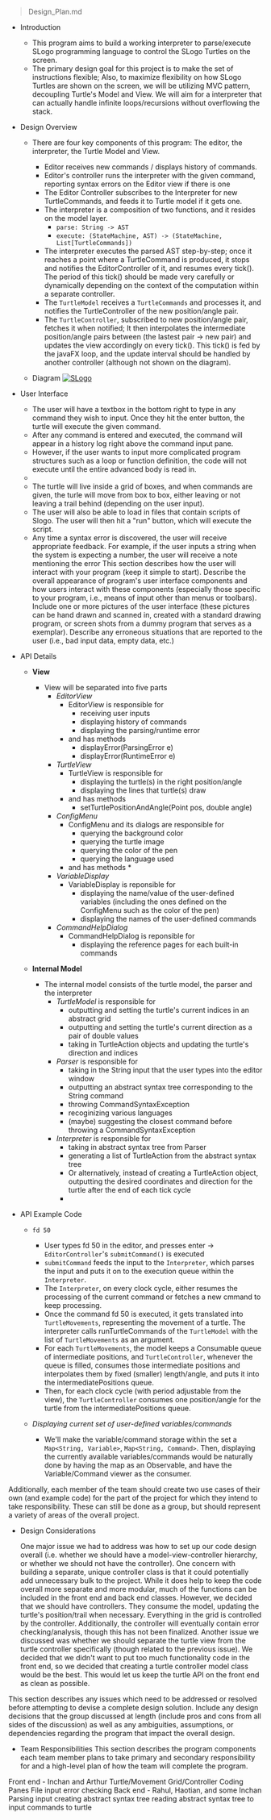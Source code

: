 > Design_Plan.md

* Introduction
    * This program aims to build a working interpreter to parse/execute SLogo programming language to control the SLogo Turtles on the screen.
    * The primary design goal for this project is to make the set of instructions flexible; Also, to maximize flexibility on how SLogo Turtles are shown on the screen, we will be utilizing MVC pattern, decoupling Turtle's Model and View. We will aim for a interpreter that can actually handle infinite loops/recursions without overflowing the stack.

* Design Overview

    * There are four key components of this program: The editor, the interpreter, the Turtle Model and View.
        * Editor receives new commands / displays history of commands.
        * Editor's controller runs the interpreter with the given command, reporting syntax errors on the Editor view if there is one
        * The Editor Controller subscribes to the Interpreter for new TurtleCommands, and feeds it to Turtle model if it gets one.
        * The interpreter is a composition of two functions, and it resides on the model layer.
            * `parse: String -> AST`
            * `execute: (StateMachine, AST) -> (StateMachine, List[TurtleCommands])`
        * The interpreter executes the parsed AST step-by-step; once it reaches a point where a TurtleCommand is produced, it stops and notifies the EditorController of it, and resumes every tick(). The period of this tick() should be made very carefully or dynamically depending on the context of the computation within a separate controller.
        * The `TurtleModel` receives a `TurtleCommands` and processes it, and notifies the TurtleController of the new position/angle pair.
        * The `TurtleController`, subscribed to new position/angle pair, fetches it when notified; It then interpolates the intermediate position/angle pairs between (the lastest pair -> new pair) and updates the view accordingly on every tick(). This tick() is fed by the javaFX loop, and the update interval should be handled by another controller (although not shown on the diagram).

    * Diagram
    <a href="https://ibb.co/jUQOEU"><img src="https://preview.ibb.co/muJzop/SLogo.png" alt="SLogo" border="0"></a>

* User Interface

    * The user will have a textbox in the bottom right to type in any command they wish to input. Once they hit the enter button, the turtle will execute the given command.
    * After any command is entered and executed, the command will appear in a history log right above the command input pane.
    * However, if the user wants to input more complicated program structures such as a loop or function definition, the code will not execute until the entire advanced body is read in.
    *
    * The turtle will live inside a grid of boxes, and when commands are given, the turle will move from box to box, either leaving or not leaving  a trail behind (depending on the user input).
    * The user will also be able to load in files that contain scripts of Slogo. The user will then hit a "run" button, which will execute the script.
    * Any time a syntax error is discovered, the user will receive appropriate feedback. For example, if the user inputs a string when the system is expecting a number, the user will receive a note mentioning the error
This section describes how the user will interact with your program (keep it simple to start). Describe the overall appearance of program's user interface components and how users interact with these components (especially those specific to your program, i.e., means of input other than menus or toolbars). Include one or more pictures of the user interface (these pictures can be hand drawn and scanned in, created with a standard drawing program, or screen shots from a dummy program that serves as a exemplar). Describe any erroneous situations that are reported to the user (i.e., bad input data, empty data, etc.)

* API Details

    * **View**
        * View will be separated into five parts
            * *EditorView*
                * EditorView is responsible for
                    * receiving user inputs
                    * displaying history of commands
                    * displaying the parsing/runtime error
                * and has methods
                    * displayError(ParsingError e)
                    * displayError(RuntimeError e)
            * *TurtleView*
                * TurtleView is responsible for
                    * displaying the turtle(s) in the right position/angle
                    * displaying the lines that turtle(s) draw
                * and has methods
                    * setTurtlePositionAndAngle(Point pos, double angle)
            * *ConfigMenu*
                * ConfigMenu and its dialogs are responsible for
                    * querying the background color
                    * querying the turtle image
                    * querying the color of the pen
                    * querying the language used
                * and has methods
                    *
            * *VariableDisplay*
                * VariableDisplay is reponsible for
                    * displaying the name/value of the user-defined variables (including the ones defined on the ConfigMenu such as the color of the pen)
                    * displaying the names of the user-defined commands
            * *CommandHelpDialog*
                * CommandHelpDialog is reponsible for
                    * displaying the reference pages for each built-in commands

    * **Internal Model**
        * The internal model consists of the turtle model, the parser and the interpreter
            * *TurtleModel* is responsible for
                * outputting and setting the turtle's current indices in an abstract grid
                * outputting and setting the turtle's current direction as a pair of double values
                * taking in TurtleAction objects and updating the turtle's direction and indices
            * *Parser* is responsible for
                * taking in the String input that the user types into the editor window
                * outputting an abstract syntax tree corresponding to the String command
                * throwing CommandSyntaxException
                * recoginizing various languages
                * (maybe) suggesting the closest command before throwing a CommandSyntaxException
            * *Interpreter* is responsible for
                * taking in abstract syntax tree from Parser
                * generating a list of TurtleAction from the abstract syntax tree
                * Or alternatively, instead of creating a TurtleAction object, outputting the desired coordinates and direction for the turtle after the end of each tick cycle
                *

* API Example Code
    * `fd 50`
        * User types fd 50 in the editor, and presses enter -> `EditorController`'s `submitCommand()` is executed
        * `submitCommand` feeds the input to the `Interpreter`, which parses the input and puts it on to the execution queue within the `Interpreter`.
        * The `Interpreter`, on every clock cycle, either resumes the processing of the current command or fetches a new cmmand to keep processing.
        * Once the command fd 50 is executed, it gets translated into `TurtleMovements`, representing the movement of a turtle. The interpreter calls runTurtleCommands of the `TurtleModel` with the list of `TurtleMovements` as an argument.
        * For each `TurtleMovements`, the model keeps a Consumable queue of intermediate positions, and `TurtleController`, whenever the queue is filled, consumes those intermediate positions and interpolates them by fixed (smaller) length/angle, and puts it into the intermediatePositions queue.
        * Then, for each clock cycle (with period adjustable from the view), the `TurtleController` consumes one position/angle for the turtle from the intermediatePositions queue.

    * *Displaying current set of user-defined variables/commands*
        * We'll make the variable/command storage within the set a `Map<String, Variable>`, `Map<String, Command>`. Then, displaying the currently available variables/commands would be naturally done by having the map as an Observable, and have the Variable/Command viewer as the consumer.

Additionally, each member of the team should create two use cases of their own (and example code) for the part of the project for which they intend to take responsibility. These can still be done as a group, but should represent a variety of areas of the overall project.

* Design Considerations

    One major issue we had to address was how to set up our code design overall (i.e. whether we should have a model-view-controller hierarchy, or whether we should not have the controller). One concern with building a separate, unique controller class is that it could potentially add unnecessary bulk to the project. While it does help to keep the code overall more separate and more modular, much of the functions can be included in the front end and back end classes. However, we decided that we should have controllers. They consume the model, updating the turtle's position/trail when necessary. Everything in the grid is controlled by the controller. Additionally, the controller will eventually contain error checking/analysis, though this has not been finalized.
    Another issue we discussed was whether we should separate the turtle view from the turtle controller specifically (though related to the previous issue). We decided that we didn't want to put too much functionality code in the front end, so we decided that creating a turtle controller model class would be the best. This would let us keep the turtle API on the front end as clean as possible.


This section describes any issues which need to be addressed or resolved before attempting to devise a complete design solution. Include any design decisions that the group discussed at length (include pros and cons from all sides of the discussion) as well as any ambiguities, assumptions, or dependencies regarding the program that impact the overall design.

* Team Responsibilities
This section describes the program components each team member plans to take primary and secondary responsibility for and a high-level plan of how the team will complete the program.

Front end - Inchan and Arthur
    Turtle/Movement
    Grid/Controller
    Coding Panes
    File input
    error checking
Back end - Rahul, Haotian, and some Inchan
    Parsing input
    creating abstract syntax tree
    reading abstract syntax tree to input commands to turtle